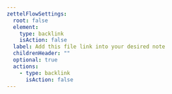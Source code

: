 ```yaml
---
zettelFlowSettings:
  root: false
  element:
    type: backlink
    isAction: false
  label: Add this file link into your desired note
  childrenHeader: ""
  optional: true
  actions:
    - type: backlink
      isAction: false
---
```

